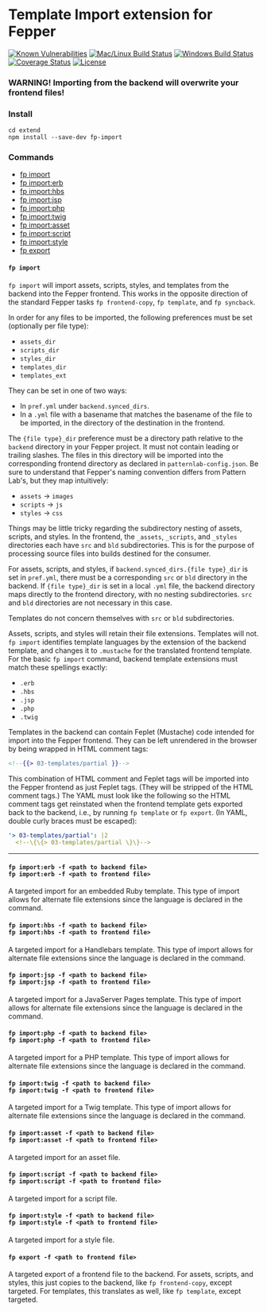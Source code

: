 # Template Import extension for Fepper

[![Known Vulnerabilities][snyk-image]][snyk-url]
[![Mac/Linux Build Status][travis-image]][travis-url]
[![Windows Build Status][appveyor-image]][appveyor-url]
[![Coverage Status][coveralls-image]][coveralls-url]
[![License][license-image]][license-url]

### WARNING! Importing from the backend will overwrite your frontend files!

### Install

```shell
cd extend
npm install --save-dev fp-import
```

### Commands

* [fp import](#fp-import)
* [fp import:erb](#fp-import-erb)
* [fp import:hbs](#fp-import-hbs)
* [fp import:jsp](#fp-import-jsp)
* [fp import:php](#fp-import-php)
* [fp import:twig](#fp-import-twig)
* [fp import:asset](#fp-import-asset)
* [fp import:script](#fp-import-script)
* [fp import:style](#fp-import-style)
* [fp export](#fp-export)

#### <a id="fp-import"></a>`fp import`

`fp import` will import assets, scripts, styles, and templates from the backend 
into the Fepper frontend. This works in the opposite direction of the standard 
Fepper tasks `fp frontend-copy`, `fp template`, and `fp syncback`.

In order for any files to be imported, the following preferences must be set 
(optionally per file type):

* `assets_dir`
* `scripts_dir`
* `styles_dir`
* `templates_dir`
* `templates_ext`

They can be set in one of two ways:

* In `pref.yml` under `backend.synced_dirs`.
* In a `.yml` file with a basename that matches the basename of the file to be 
  imported, in the directory of the destination in the frontend.

The `{file type}_dir` preference must be a directory path relative to the 
`backend` directory in your Fepper project. It must not contain leading or 
trailing slashes. The files in this directory will be imported into the 
corresponding frontend directory as declared in `patternlab-config.json`. Be 
sure to understand that Fepper's naming convention differs from Pattern Lab's, 
but they map intuitively:

* `assets` -> `images`
* `scripts` -> `js`
* `styles` -> `css`

Things may be little tricky regarding the subdirectory nesting of assets, 
scripts, and styles. In the frontend, the `_assets`, `_scripts`, and 
`_styles` directories each have `src` and `bld` subdirectories. This is for the 
purpose of processing source files into builds destined for the consumer.

For assets, scripts, and styles, if `backend.synced_dirs.{file type}_dir` is set 
in `pref.yml`, there must be a corresponding `src` or `bld` directory in the 
backend. If `{file type}_dir` is set in a local `.yml` file, the backend 
directory maps directly to the frontend directory, with no nesting 
subdirectories. `src` and `bld` directories are not necessary in this case.

Templates do not concern themselves with `src` or `bld` subdirectories.

Assets, scripts, and styles will retain their file extensions. Templates will 
not. `fp import` identifies template languages by the extension of the backend 
template, and changes it to `.mustache` for the translated frontend template. 
For the basic `fp import` command, backend template extensions must match these 
spellings exactly:

* `.erb`
* `.hbs`
* `.jsp`
* `.php`
* `.twig`

Templates in the backend can contain Feplet (Mustache) code intended for import 
into the Fepper frontend. They can be left unrendered in the browser by being 
wrapped in HTML comment tags:

```handlebars
<!--{{> 03-templates/partial }}-->
```

This combination of HTML comment and Feplet tags will be imported into the 
Fepper frontend as just Feplet tags. (They will be stripped of the HTML comment 
tags.) The YAML must look like the following so the HTML comment tags get 
reinstated when the frontend template gets exported back to the backend, i.e., 
by running `fp template` or `fp export`. (In YAML, double curly braces must be 
escaped):

```yaml
'> 03-templates/partial': |2
  <!--\{\{> 03-templates/partial \}\}-->
```

---

#### <a id="fp-import-erb"></a>`fp import:erb -f <path to backend file>`<br />`fp import:erb -f <path to frontend file>`

A targeted import for an embedded Ruby template. This type of import allows for 
alternate file extensions since the language is declared in the command.

#### <a id="fp-import-hbs"></a>`fp import:hbs -f <path to backend file>`<br />`fp import:hbs -f <path to frontend file>`

A targeted import for a Handlebars template. This type of import allows for 
alternate file extensions since the language is declared in the command.

#### <a id="fp-import-jsp"></a>`fp import:jsp -f <path to backend file>`<br />`fp import:jsp -f <path to frontend file>`

A targeted import for a JavaServer Pages template. This type of import allows 
for alternate file extensions since the language is declared in the command.

#### <a id="fp-import-php"></a>`fp import:php -f <path to backend file>`<br />`fp import:php -f <path to frontend file>`

A targeted import for a PHP template. This type of import allows for alternate 
file extensions since the language is declared in the command.

#### <a id="fp-import-twig"></a>`fp import:twig -f <path to backend file>`<br />`fp import:twig -f <path to frontend file>`

A targeted import for a Twig template. This type of import allows for alternate 
file extensions since the language is declared in the command.

#### <a id="fp-import-asset"></a>`fp import:asset -f <path to backend file>`<br />`fp import:asset -f <path to frontend file>`

A targeted import for an asset file.

#### <a id="fp-import-script"></a>`fp import:script -f <path to backend file>`<br />`fp import:script -f <path to frontend file>`

A targeted import for a script file.

#### <a id="fp-import-style"></a>`fp import:style -f <path to backend file>`<br />`fp import:style -f <path to frontend file>`

A targeted import for a style file.

#### <a id="fp-export"></a>`fp export -f <path to frontend file>`

A targeted export of a frontend file to the backend. For assets, scripts, and 
styles, this just copies to the backend, like `fp frontend-copy`, except 
targeted. For templates, this translates as well, like `fp template`, except 
targeted.

[snyk-image]: https://snyk.io/test/github/electric-eloquence/fp-import/master/badge.svg
[snyk-url]: https://snyk.io/test/github/electric-eloquence/fp-import/master

[travis-image]: https://img.shields.io/travis/electric-eloquence/fp-import.svg?label=mac%20%26%20linux
[travis-url]: https://travis-ci.org/electric-eloquence/fp-import

[appveyor-image]: https://img.shields.io/appveyor/ci/e2tha-e/fp-import.svg?label=windows
[appveyor-url]: https://ci.appveyor.com/project/e2tha-e/fp-import

[coveralls-image]: https://img.shields.io/coveralls/electric-eloquence/fp-import/master.svg
[coveralls-url]: https://coveralls.io/r/electric-eloquence/fp-import

[license-image]: https://img.shields.io/github/license/electric-eloquence/fp-import.svg
[license-url]: https://raw.githubusercontent.com/electric-eloquence/fp-import/master/LICENSE
